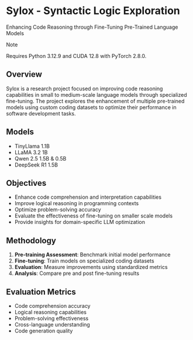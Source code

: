 # Sylox - Syntactic Logic Exploration
Enhancing Code Reasoning through Fine-Tuning Pre-Trained Language Models

> [!NOTE]
> Requires Python 3.12.9 and CUDA 12.8 with PyTorch 2.8.0.

## Overview

Sylox is a research project focused on improving code reasoning capabilities in small to medium-scale language models through specialized fine-tuning. The project explores the enhancement of multiple pre-trained models using custom coding datasets to optimize their performance in software development tasks.

## Models

- TinyLlama 1.1B
- LLaMA 3.2 1B
- Qwen 2.5 1.5B & 0.5B
- DeepSeek R1 1.5B

## Objectives

- Enhance code comprehension and interpretation capabilities
- Improve logical reasoning in programming contexts
- Optimize problem-solving accuracy
- Evaluate the effectiveness of fine-tuning on smaller scale models
- Provide insights for domain-specific LLM optimization

## Methodology

1. **Pre-training Assessment**: Benchmark initial model performance
2. **Fine-tuning**: Train models on specialized coding datasets
3. **Evaluation**: Measure improvements using standardized metrics
4. **Analysis**: Compare pre and post fine-tuning results

## Evaluation Metrics

- Code comprehension accuracy
- Logical reasoning capabilities
- Problem-solving effectiveness
- Cross-language understanding
- Code generation quality
